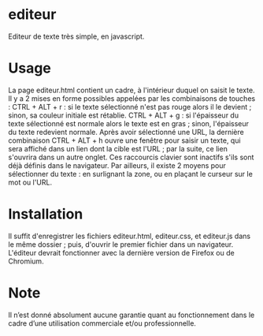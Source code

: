 # editeur
Editeur de texte très simple, en javascript.
# Usage
La page editeur.html contient un cadre, à l'intérieur duquel on saisit le texte.
Il y a 2 mises en forme possibles appelées par les combinaisons de touches :
CTRL + ALT + r : si le texte sélectionné n'est pas rouge alors il le devient ; sinon, sa couleur initiale est rétablie.
CTRL + ALT + g : si l'épaisseur du texte sélectionné est normale alors le texte est en gras ; sinon, l'épaisseur du texte redevient normale.
Après avoir sélectionné une URL, la dernière combinaison CTRL + ALT + h ouvre une fenêtre pour saisir un texte, qui sera affiché dans un lien dont la cible est l'URL ; par la suite, ce lien s'ouvrira dans un autre onglet.
Ces raccourcis clavier sont inactifs s'ils sont déjà définis dans le navigateur.
Par ailleurs, il existe 2 moyens pour sélectionner du texte : en surlignant la zone, ou en plaçant le curseur sur le mot ou l'URL.
# Installation
Il suffit d'enregistrer les fichiers editeur.html, editeur.css, et editeur.js dans le même dossier ; puis, d'ouvrir le premier fichier dans un navigateur.
L'éditeur devrait fonctionner avec la dernière version de Firefox ou de Chromium.
# Note
Il n’est donné absolument aucune garantie quant au fonctionnement dans le cadre d’une utilisation commerciale et/ou professionnelle.
